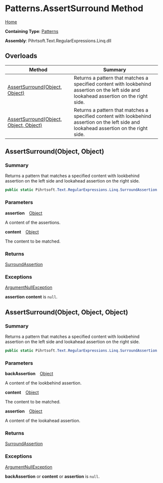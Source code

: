 # Patterns\.AssertSurround Method

[Home](../../../../../../README.md)

**Containing Type**: [Patterns](../README.md)

**Assembly**: Pihrtsoft\.Text\.RegularExpressions\.Linq\.dll

## Overloads

| Method | Summary |
| ------ | ------- |
| [AssertSurround(Object, Object)](#Pihrtsoft_Text_RegularExpressions_Linq_Patterns_AssertSurround_System_Object_System_Object_) | Returns a pattern that matches a specified content with lookbehind assertion on the left side and lookahead assertion on the right side\. |
| [AssertSurround(Object, Object, Object)](#Pihrtsoft_Text_RegularExpressions_Linq_Patterns_AssertSurround_System_Object_System_Object_System_Object_) | Returns a pattern that matches a specified content with lookbehind assertion on the left side and lookahead assertion on the right side\. |

## AssertSurround\(Object, Object\) <a name="Pihrtsoft_Text_RegularExpressions_Linq_Patterns_AssertSurround_System_Object_System_Object_"></a>

### Summary

Returns a pattern that matches a specified content with lookbehind assertion on the left side and lookahead assertion on the right side\.

```csharp
public static Pihrtsoft.Text.RegularExpressions.Linq.SurroundAssertion AssertSurround(object assertion, object content)
```

### Parameters

**assertion** &ensp; [Object](https://docs.microsoft.com/en-us/dotnet/api/system.object)

A content of the assertions\.

**content** &ensp; [Object](https://docs.microsoft.com/en-us/dotnet/api/system.object)

The content to be matched\.

### Returns

[SurroundAssertion](../../SurroundAssertion/README.md)

### Exceptions

[ArgumentNullException](https://docs.microsoft.com/en-us/dotnet/api/system.argumentnullexception)

**assertion** **content** is `null`\.

## AssertSurround\(Object, Object, Object\) <a name="Pihrtsoft_Text_RegularExpressions_Linq_Patterns_AssertSurround_System_Object_System_Object_System_Object_"></a>

### Summary

Returns a pattern that matches a specified content with lookbehind assertion on the left side and lookahead assertion on the right side\.

```csharp
public static Pihrtsoft.Text.RegularExpressions.Linq.SurroundAssertion AssertSurround(object backAssertion, object content, object assertion)
```

### Parameters

**backAssertion** &ensp; [Object](https://docs.microsoft.com/en-us/dotnet/api/system.object)

A content of the lookbehind assertion\.

**content** &ensp; [Object](https://docs.microsoft.com/en-us/dotnet/api/system.object)

The content to be matched\.

**assertion** &ensp; [Object](https://docs.microsoft.com/en-us/dotnet/api/system.object)

A content of the lookahead assertion\.

### Returns

[SurroundAssertion](../../SurroundAssertion/README.md)

### Exceptions

[ArgumentNullException](https://docs.microsoft.com/en-us/dotnet/api/system.argumentnullexception)

**backAssertion** or **content** or **assertion** is `null`\.

